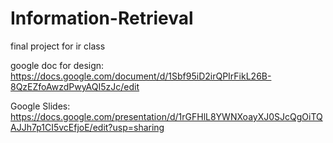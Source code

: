 # Information-Retrieval
final project for ir class

google doc for design:
https://docs.google.com/document/d/1Sbf95iD2irQPIrFikL26B-8QzEZfoAwzdPwyAQI5zJc/edit

Google Slides:
https://docs.google.com/presentation/d/1rGFHlL8YWNXoayXJ0SJcQgOiTQAJJh7p1CI5vcEfjoE/edit?usp=sharing
